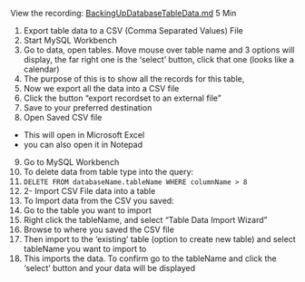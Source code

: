 View the recording: 
[BackingUpDatabaseTableData.md](https://wgu.webex.com/webappng/sites/wgu/recording/bc314ed7f9f21039aabb0050568f95d3/playback)
5 Min

1. Export table data to a CSV (Comma Separated Values) File
2. Start MySQL Workbench
3. Go to data, open tables. Move mouse over table name and 3 options will display, the far right one is the ‘select’ button, click that one (looks like a calendar)
4. The purpose of this is to show all the records for this table,
5. Now we export all the data into a CSV file
6. Click the button “export recordset to an external file”
7. Save to your preferred destination
8. Open Saved CSV file
* This will open in Microsoft Excel
* you can also open it in Notepad


9. Go to MySQL Workbench
10. To delete data from table type into the query:
11. `DELETE FROM databaseName.tableName WHERE columnName > 8`
12. 2- Import CSV File data into a table
13. To Import data from the CSV you saved:
14. Go to the table you want to import
15. Right click the tableName, and select “Table Data Import Wizard”
16. Browse to where you saved the CSV file
17. Then import to the ‘existing’ table (option to create new table) and select tableName you want to import to 
18. This imports the data. To confirm go to the tableName and click the ‘select’ button and your data will be displayed 
